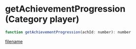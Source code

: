 # getAchievementProgression (Category player)

```js
function getAchievementProgression(achId: number): number
```

[filename](getAchievementProgression_m.md ':include')